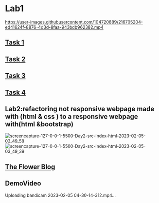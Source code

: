 # Lab1
https://user-images.githubusercontent.com/104720889/216705204-ed41624f-8876-4d3d-8faa-943bdb962382.mp4
## <a href="https://nadaalaaeldeen.github.io/Responsive-Web-Developments/Day1/Task_One/index.html">Task 1</a>
## <a href="https://nadaalaaeldeen.github.io/Responsive-Web-Developments/Day1/Task_Two/index.html">Task 2</a>
## <a href="https://nadaalaaeldeen.github.io/Responsive-Web-Developments/Day1/Task_Three/index.html">Task 3</a>
## <a href="https://nadaalaaeldeen.github.io/Responsive-Web-Developments/Day1/Task_Four/index.html">Task 4</a>
## Lab2:refactoring not responsive webpage made with (html & css ) to a responsive webpage with(html &bootstrap)
![screencapture-127-0-0-1-5500-Day2-src-index-html-2023-02-05-03_49_58](https://user-images.githubusercontent.com/104720889/216798165-d4d41374-cd5b-4277-87a3-8d767d379201.png)
![screencapture-127-0-0-1-5500-Day2-src-index-html-2023-02-05-03_49_39](https://user-images.githubusercontent.com/104720889/216798173-2f3152c5-6ca7-4bc9-a1d7-2f4d15ba86cc.png) 
## <a href="https://nadaalaaeldeen.github.io/Responsive-Web-Developments/Day2/src/index.html">The Flower Blog</a>
## DemoVideo
Uploading bandicam 2023-02-05 04-30-14-312.mp4…
